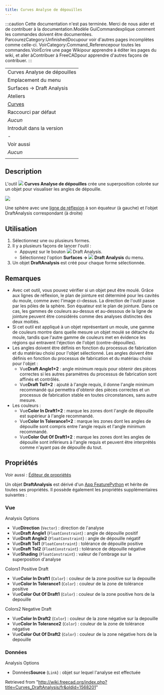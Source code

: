 ```yaml
---
title: Curves Analyse de dépouilles
---
```

:::caution
Cette documentation n'est pas terminée. Merci de nous aider et de contribuer à la documentation.Modèle GuiCommandexplique comment les commandes doivent être documentées. ParcourezCategory:UnfinishedDocupour voir d'autres pages incomplètes comme celle-ci. VoirCategory:Command\_Referencepour toutes les commandes.VoirÉcrire une page Wikipour apprendre à éditer les pages du wiki, et aller àContribuer à FreeCADpour apprendre d'autres façons de contribuer.
:::

|  |
| --- |
| Curves Analyse de dépouilles |
| Emplacement du menu |
| Surfaces → Draft Analysis |
| Ateliers |
| [Curves](/Curves_Workbench/fr "Curves Workbench/fr") |
| Raccourci par défaut |
| *Aucun* |
| Introduit dans la version |
| - |
| Voir aussi |
| *Aucun* |
|  |

## Description

L'outil ![](/images/Curves_DraftAnalysis.svg) **Curves Analyse de dépouilles** crée une superposition colorée sur un objet pour visualiser les angles de dépouille.

![](/images/Curves_DraftAnalysis01.png)

Une sphère avec une [ligne de réflexion](/Curves_ReflectLines/fr "Curves ReflectLines/fr") à son équateur (à gauche) et l'objet DraftAnalysis correspondant (à droite)

## Utilisation

1. Sélectionnez une ou plusieurs formes.
2. Il y a plusieurs façons de lancer l'outil :
   * Appuyez sur le bouton ![](/images/Curves_DraftAnalysis.svg) Draft Analysis.
   * Sélectionnez l'option **Surfaces → ![](/images/Curves_DraftAnalysis.svg) Draft Analysis** du menu.
3. Un objet **DraftAnalysis** est créé pour chaque forme sélectionnée.

## Remarques

* Avec cet outil, vous pouvez vérifier si un objet peut être moulé. Grâce aux lignes de réflexion, le plan de jointure est déterminé pour les cavités du moule, comme avec l'image ci-dessus. La direction de l'outil passe par les pôles de la sphère. Son équateur est le plan de jointure. Dans ce cas, les gammes de couleurs au-dessus et au-dessous de la ligne de jointure peuvent être considérés comme des analyses distinctes des deux moitiés.
* Si cet outil est appliqué à un objet représentant un moule, une gamme de couleurs montre dans quelle mesure un objet moulé se détache du moule, tandis que l'autre gamme de couleurs met en évidence les régions qui entravent l'éjection de l'objet (contre-dépouilles).
* Les angles doivent être définis en fonction du processus de fabrication et du matériau choisi pour l'objet sélectionné. Les angles doivent être définis en fonction du processus de fabrication et du matériau choisi pour l'objet :
  + Vue**Draft Angle1+2** : angle minimum requis pour obtenir des pièces correctes si les autres paramètres du processus de fabrication sont affinés et contrôlés.
  + Vue**Draft Tol1+2** : ajouté à l'angle requis, il donne l'angle minimum recommandé qui permettra d'obtenir des pièces correctes et un processus de fabrication stable en toutes circonstances, sans autre mesure.
* Les couleurs :
  + Vue**Color In Draft1+2** : marque les zones dont l'angle de dépouille est supérieur à l'angle recommandé.
  + Vue**Color In Tolerance1+2** : marque les zones dont les angles de dépouille sont compris entre l'angle requis et l'angle minimum recommandé.
  + Vue**Color Out Of Draft1+2** : marque les zones dont les angles de dépouille sont inférieurs à l'angle requis et peuvent être interprétés comme n'ayant pas de dépouille du tout.

## Propriétés

Voir aussi : [Éditeur de propriétés](/Property_editor/fr "Property editor/fr")

Un objet **DraftAnalysis** est dérivé d'un [App FeaturePython](/App_FeaturePython/fr "App FeaturePython/fr") et hérite de toutes ses propriétés. Il possède également les propriétés supplémentaires suivantes :

### Vue

Analysis Options

* Vue**Direction** (`Vector`) : direction de l'analyse
* Vue**Draft Angle1** (`FloatConstraint`) : angle de dépouille positif
* Vue**Draft Angle2** (`FloatConstraint`) : angle de dépouille négatif
* Vue**Draft Tol1** (`FloatConstraint`) : tolérance de dépouille positive
* Vue**Draft Tol2** (`FloatConstraint`) : tolérance de dépouille négative
* Vue**Shading** (`FloatConstraint`) : valeur de l'ombrage sur la superposition d'analyse

Colors1 Positive Draft

* Vue**Color In Draft1** (`Color`) : couleur de la zone positive sur la depouille
* Vue**Color In Tolerance1** (`Color`) : couleur de la zone de tolérance positive
* Vue**Color Out Of Draft1** (`Color`) : couleur de la zone positive hors de la depouille

Colors2 Negative Draft

* Vue**Color In Draft2** (`Color`) : couleur de la zone négative sur la depouille
* Vue**Color In Tolerance2** (`Color`) : couleur de la zone de tolérance négative
* Vue**Color Out Of Draft2** (`Color`) : couleur de la zone négative hors de la depouille

### Données

Analysis Options

* Données**Source** (`Link`) : objet sur lequel l'analyse est effectuée

Retrieved from "<http://wiki.freecad.org/index.php?title=Curves_DraftAnalysis/fr&oldid=1568201>"